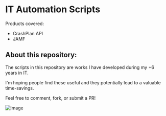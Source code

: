 # IT Automation Scripts

Products covered: 
- CrashPlan API
- JAMF

## About this repository:
The scripts in this repository are works I have developed during my +6 years in IT. 

I'm hoping people find these useful and they potentially lead to a valuable time-savings.

Feel free to comment, fork, or submit a PR! 


![image](https://media0.giphy.com/media/l0HlvcRyVJeO8Gmju/giphy.gif?cid=ecf05e47t1ckewsf9qy0tn9w1g2qsbsf4ern7knm95rlj2dr&rid=giphy.gif)
